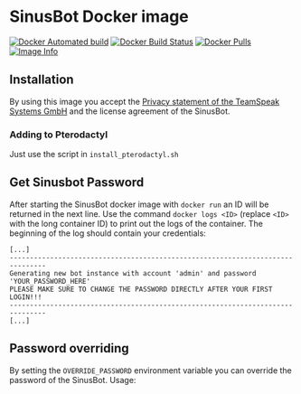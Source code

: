 # SinusBot Docker image

[![Docker Automated build](https://img.shields.io/docker/automated/brainstone/sinus-bot.svg)](https://store.docker.com/community/images/brainstone/sinus-bot)
[![Docker Build Status](https://img.shields.io/docker/build/brainstone/sinus-bot.svg)](https://store.docker.com/community/images/brainstone/sinus-bot/builds)
[![Docker Pulls](https://img.shields.io/docker/pulls/brainstone/sinus-bot.svg)](https://store.docker.com/community/images/brainstone/sinus-bot)
[![Image Info](https://images.microbadger.com/badges/image/brainstone/sinus-bot.svg)](https://microbadger.com/images/brainstone/sinus-bot)

## Installation

By using this image you accept the [Privacy statement of the TeamSpeak Systems GmbH](https://www.teamspeak.com/en/policies) and the license agreement of the SinusBot.

### Adding to Pterodactyl

Just use the script in `install_pterodactyl.sh`

## Get Sinusbot Password

After starting the SinusBot docker image with `docker run` an ID will be returned in the next line.
Use the command `docker logs <ID>` (replace `<ID>` with the long container ID) to print out the logs of the container.
The beginning of the log should contain your credentials:

```
[...]
-------------------------------------------------------------------------------
Generating new bot instance with account 'admin' and password 'YOUR_PASSWORD_HERE'
PLEASE MAKE SURE TO CHANGE THE PASSWORD DIRECTLY AFTER YOUR FIRST LOGIN!!!
-------------------------------------------------------------------------------
[...]
```

## Password overriding

By setting the `OVERRIDE_PASSWORD` environment variable you can override the password of the SinusBot. Usage:
